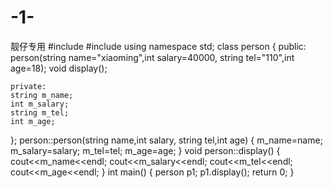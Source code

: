 # -1-
靓仔专用
#include<iostream>
#include<string>
using namespace std;
class person
{
    public:
    person(string name="xiaoming",int salary=40000, string tel="110",int age=18);
    void display();

    private:
    string m_name;
    int m_salary;
    string m_tel;
    int m_age;
};
 person::person(string name,int salary, string tel,int age)
{
    m_name=name;
    m_salary=salary;
    m_tel=tel;
    m_age=age;
}
void person::display()
{
    cout<<m_name<<endl;
    cout<<m_salary<<endl;
    cout<<m_tel<<endl;
    cout<<m_age<<endl;
}
int main()
{
    person p1;
    p1.display();
    return 0;
}
